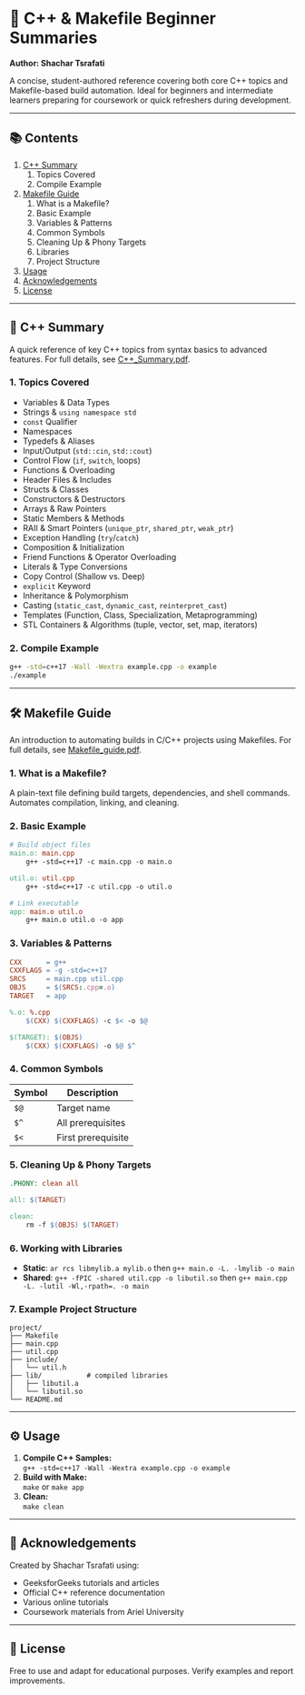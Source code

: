 # 📘 C++ & Makefile Beginner Summaries  
**Author: Shachar Tsrafati**

A concise, student-authored reference covering both core C++ topics and Makefile-based build automation. Ideal for beginners and intermediate learners preparing for coursework or quick refreshers during development.

---

## 📚 Contents

1. [C++ Summary](#-c-summary)  
   1. Topics Covered  
   2. Compile Example  
2. [Makefile Guide](#-makefile-guide)  
   1. What is a Makefile?  
   2. Basic Example  
   3. Variables & Patterns  
   4. Common Symbols  
   5. Cleaning Up & Phony Targets  
   6. Libraries  
   7. Project Structure  
3. [Usage](#-usage)  
4. [Acknowledgements](#-acknowledgements)  
5. [License](#-license)

---

## 🚀 C++ Summary

A quick reference of key C++ topics from syntax basics to advanced features. For full details, see [C++_Summary.pdf](C++_Summary.pdf).

### 1. Topics Covered

- Variables & Data Types  
- Strings & `using namespace std`  
- `const` Qualifier  
- Namespaces  
- Typedefs & Aliases  
- Input/Output (`std::cin`, `std::cout`)  
- Control Flow (`if`, `switch`, loops)  
- Functions & Overloading  
- Header Files & Includes  
- Structs & Classes  
- Constructors & Destructors  
- Arrays & Raw Pointers  
- Static Members & Methods  
- RAII & Smart Pointers (`unique_ptr`, `shared_ptr`, `weak_ptr`)  
- Exception Handling (`try`/`catch`)  
- Composition & Initialization  
- Friend Functions & Operator Overloading  
- Literals & Type Conversions  
- Copy Control (Shallow vs. Deep)  
- `explicit` Keyword  
- Inheritance & Polymorphism  
- Casting (`static_cast`, `dynamic_cast`, `reinterpret_cast`)  
- Templates (Function, Class, Specialization, Metaprogramming)  
- STL Containers & Algorithms (tuple, vector, set, map, iterators)

### 2. Compile Example

```bash
g++ -std=c++17 -Wall -Wextra example.cpp -o example
./example
```

---

## 🛠️ Makefile Guide

An introduction to automating builds in C/C++ projects using Makefiles. For full details, see [Makefile_guide.pdf](Makefile_guide.pdf).

### 1. What is a Makefile?

A plain-text file defining build targets, dependencies, and shell commands. Automates compilation, linking, and cleaning.

### 2. Basic Example

```makefile
# Build object files
main.o: main.cpp
	g++ -std=c++17 -c main.cpp -o main.o

util.o: util.cpp
	g++ -std=c++17 -c util.cpp -o util.o

# Link executable
app: main.o util.o
	g++ main.o util.o -o app
```

### 3. Variables & Patterns

```makefile
CXX      = g++
CXXFLAGS = -g -std=c++17
SRCS     = main.cpp util.cpp
OBJS     = $(SRCS:.cpp=.o)
TARGET   = app

%.o: %.cpp
	$(CXX) $(CXXFLAGS) -c $< -o $@

$(TARGET): $(OBJS)
	$(CXX) $(CXXFLAGS) -o $@ $^
```

### 4. Common Symbols

| Symbol | Description                        |
|--------|------------------------------------|
| `$@`   | Target name                        |
| `$^`   | All prerequisites                  |
| `$<`   | First prerequisite                 |

### 5. Cleaning Up & Phony Targets

```makefile
.PHONY: clean all

all: $(TARGET)

clean:
	rm -f $(OBJS) $(TARGET)
```

### 6. Working with Libraries

- **Static**: `ar rcs libmylib.a mylib.o` then `g++ main.o -L. -lmylib -o main`  
- **Shared**: `g++ -fPIC -shared util.cpp -o libutil.so` then `g++ main.cpp -L. -lutil -Wl,-rpath=. -o main`

### 7. Example Project Structure

```
project/
├── Makefile
├── main.cpp
├── util.cpp
├── include/
│   └── util.h
├── lib/           # compiled libraries
│   ├── libutil.a
│   └── libutil.so
└── README.md
```

---

## ⚙️ Usage

1. **Compile C++ Samples:**  
   `g++ -std=c++17 -Wall -Wextra example.cpp -o example`  
2. **Build with Make:**  
   `make` or `make app`  
3. **Clean:**  
   `make clean`

---

## 🙏 Acknowledgements

Created by Shachar Tsrafati using:

- GeeksforGeeks tutorials and articles  
- Official C++ reference documentation  
- Various online tutorials  
- Coursework materials from Ariel University

---

## 📜 License

Free to use and adapt for educational purposes. Verify examples and report improvements.

